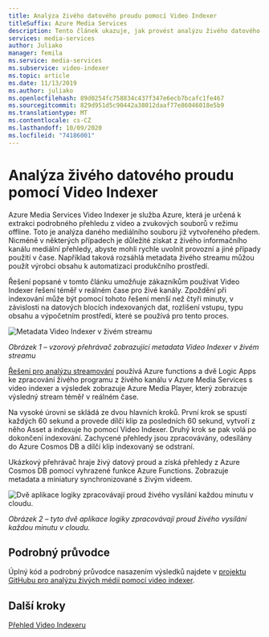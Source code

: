 ```yaml
---
title: Analýza živého datového proudu pomocí Video Indexer
titleSuffix: Azure Media Services
description: Tento článek ukazuje, jak provést analýzu živého datového proudu pomocí Video Indexer.
services: media-services
author: Juliako
manager: femila
ms.service: media-services
ms.subservice: video-indexer
ms.topic: article
ms.date: 11/13/2019
ms.author: juliako
ms.openlocfilehash: 89d0254fc758834c437f347e6ecb7bcafc1fe467
ms.sourcegitcommit: 829d951d5c90442a38012daaf77e86046018e5b9
ms.translationtype: MT
ms.contentlocale: cs-CZ
ms.lasthandoff: 10/09/2020
ms.locfileid: "74186001"
---
```

# <a name="live-stream-analysis-with-video-indexer"></a>Analýza živého datového proudu pomocí Video Indexer

Azure Media Services Video Indexer je služba Azure, která je určená k extrakci podrobného přehledu z video a zvukových souborů v režimu offline. Toto je analýza daného mediálního souboru již vytvořeného předem. Nicméně v některých případech je důležité získat z živého informačního kanálu mediální přehledy, abyste mohli rychle uvolnit provozní a jiné případy použití v čase. Například taková rozsáhlá metadata živého streamu můžou použít výrobci obsahu k automatizaci produkčního prostředí.

Řešení popsané v tomto článku umožňuje zákazníkům používat Video Indexer řešení téměř v reálném čase pro živé kanály. Zpoždění při indexování může být pomocí tohoto řešení menší než čtyři minuty, v závislosti na datových blocích indexovaných dat, rozlišení vstupu, typu obsahu a výpočetním prostředí, které se používá pro tento proces.

![Metadata Video Indexer v živém streamu](./media/live-stream-analysis/live-stream-analysis01.png)

*Obrázek 1 – vzorový přehrávač zobrazující metadata Video Indexer v živém streamu*

[Řešení pro analýzu streamování](https://aka.ms/livestreamanalysis) používá Azure functions a dvě Logic Apps ke zpracování živého programu z živého kanálu v Azure Media Services s video indexer a výsledek zobrazuje Azure Media Player, který zobrazuje výsledný stream téměř v reálném čase.

Na vysoké úrovni se skládá ze dvou hlavních kroků. První krok se spustí každých 60 sekund a provede dílčí klip za posledních 60 sekund, vytvoří z něho Asset a indexuje ho pomocí Video Indexer. Druhý krok se pak volá po dokončení indexování. Zachycené přehledy jsou zpracovávány, odesílány do Azure Cosmos DB a dílčí klip indexovaný se odstraní.

Ukázkový přehrávač hraje živý datový proud a získá přehledy z Azure Cosmos DB pomocí vyhrazené funkce Azure Functions. Zobrazuje metadata a miniatury synchronizované s živým videem.

![Dvě aplikace logiky zpracovávají proud živého vysílání každou minutu v cloudu.](./media/live-stream-analysis/live-stream-analysis02.png)

*Obrázek 2 – tyto dvě aplikace logiky zpracovávají proud živého vysílání každou minutu v cloudu.*

## <a name="step-by-step-guide"></a>Podrobný průvodce 

Úplný kód a podrobný průvodce nasazením výsledků najdete v [projektu GitHubu pro analýzu živých médií pomocí video indexer](https://aka.ms/livestreamanalysis). 

## <a name="next-steps"></a>Další kroky

[Přehled Video Indexeru](video-indexer-overview.md)
